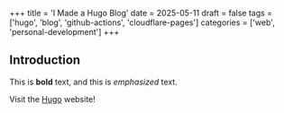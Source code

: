 +++
title = 'I Made a Hugo Blog'
date = 2025-05-11
draft = false
tags = ['hugo', 'blog', 'github-actions', 'cloudflare-pages']
categories = ['web', 'personal-development']
+++
## Introduction

This is **bold** text, and this is *emphasized* text.

Visit the [Hugo](https://gohugo.io) website!
